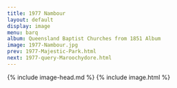 ```yaml
---
title: 1977 Nambour
layout: default
display: image
menu: barq
album: Queensland Baptist Churches from 1851 Album
image: 1977-Nambour.jpg
prev: 1977-Majestic-Park.html
next: 1977-query-Maroochydore.html
---
```

{% include image-head.md %}
{% include image.html %}